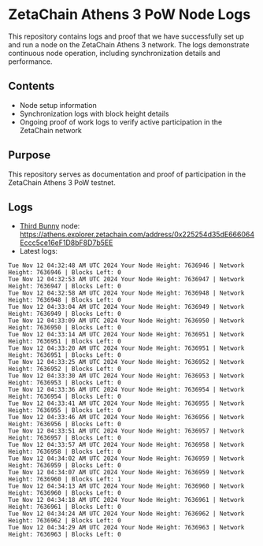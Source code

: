 # ZetaChain Athens 3 PoW Node Logs
This repository contains logs and proof that we have successfully set up and run a node on the ZetaChain Athens 3 network. The logs demonstrate continuous node operation, including synchronization details and performance.

## Contents
- Node setup information
- Synchronization logs with block height details
- Ongoing proof of work logs to verify active participation in the ZetaChain network

## Purpose
This repository serves as documentation and proof of participation in the ZetaChain Athens 3 PoW testnet.

## Logs

- [Third Bunny](https://thirdbunny.xyz/) node: https://athens.explorer.zetachain.com/address/0x225254d35dE666064Eccc5ce16eF1D8bF8D7b5EE
- Latest logs:
```
Tue Nov 12 04:32:48 AM UTC 2024 Your Node Height: 7636946 | Network Height: 7636946 | Blocks Left: 0
Tue Nov 12 04:32:53 AM UTC 2024 Your Node Height: 7636947 | Network Height: 7636947 | Blocks Left: 0
Tue Nov 12 04:32:58 AM UTC 2024 Your Node Height: 7636948 | Network Height: 7636948 | Blocks Left: 0
Tue Nov 12 04:33:04 AM UTC 2024 Your Node Height: 7636949 | Network Height: 7636949 | Blocks Left: 0
Tue Nov 12 04:33:09 AM UTC 2024 Your Node Height: 7636950 | Network Height: 7636950 | Blocks Left: 0
Tue Nov 12 04:33:14 AM UTC 2024 Your Node Height: 7636951 | Network Height: 7636951 | Blocks Left: 0
Tue Nov 12 04:33:20 AM UTC 2024 Your Node Height: 7636951 | Network Height: 7636951 | Blocks Left: 0
Tue Nov 12 04:33:25 AM UTC 2024 Your Node Height: 7636952 | Network Height: 7636952 | Blocks Left: 0
Tue Nov 12 04:33:30 AM UTC 2024 Your Node Height: 7636953 | Network Height: 7636953 | Blocks Left: 0
Tue Nov 12 04:33:36 AM UTC 2024 Your Node Height: 7636954 | Network Height: 7636954 | Blocks Left: 0
Tue Nov 12 04:33:41 AM UTC 2024 Your Node Height: 7636955 | Network Height: 7636955 | Blocks Left: 0
Tue Nov 12 04:33:46 AM UTC 2024 Your Node Height: 7636956 | Network Height: 7636956 | Blocks Left: 0
Tue Nov 12 04:33:51 AM UTC 2024 Your Node Height: 7636957 | Network Height: 7636957 | Blocks Left: 0
Tue Nov 12 04:33:57 AM UTC 2024 Your Node Height: 7636958 | Network Height: 7636958 | Blocks Left: 0
Tue Nov 12 04:34:02 AM UTC 2024 Your Node Height: 7636959 | Network Height: 7636959 | Blocks Left: 0
Tue Nov 12 04:34:07 AM UTC 2024 Your Node Height: 7636959 | Network Height: 7636960 | Blocks Left: 1
Tue Nov 12 04:34:13 AM UTC 2024 Your Node Height: 7636960 | Network Height: 7636960 | Blocks Left: 0
Tue Nov 12 04:34:18 AM UTC 2024 Your Node Height: 7636961 | Network Height: 7636961 | Blocks Left: 0
Tue Nov 12 04:34:24 AM UTC 2024 Your Node Height: 7636962 | Network Height: 7636962 | Blocks Left: 0
Tue Nov 12 04:34:29 AM UTC 2024 Your Node Height: 7636963 | Network Height: 7636963 | Blocks Left: 0
```
